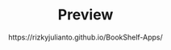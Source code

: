 <h1 align="center">Preview</h1>
<div align="center">https://rizkyjulianto.github.io/BookShelf-Apps/</div>
